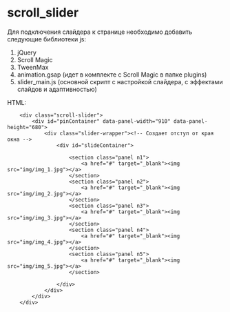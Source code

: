 # scroll_slider
Для подключения слайдера к странице необходимо добавить следующие библиотеки js:<br />
1. jQuery <br />
2. Scroll Magic <br />
3. TweenMax <br />
4. animation.gsap (идет в комплекте с Scroll Magic в папке plugins) <br />
5. slider_main.js (основной скрипт с настройкой слайдера, с эффектами слайдов и адаптивностью) <br />

HTML:

```
    <div class="scroll-slider">
        <div id="pinContainer" data-panel-width="910" data-panel-height="680">
            <div class="slider-wrapper"><!-- Создает отступ от края окна -->
                <div id="slideContainer">

                    <section class="panel n1">
                        <a href="#" target="_blank"><img src="img/img_1.jpg"></a>
                    </section>
                    <section class="panel n2">
                        <a href="#" target="_blank"><img src="img/img_2.jpg"></a>
                    </section>
                    <section class="panel n3">
                        <a href="#" target="_blank"><img src="img/img_3.jpg"></a>
                    </section>
                    <section class="panel n4">
                        <a href="#" target="_blank"><img src="img/img_4.jpg"></a>
                    </section>
                    <section class="panel n5">
                        <a href="#" target="_blank"><img src="img/img_5.jpg"></a>
                    </section>
          
                </div>
            </div>
        </div>
    </div>
```
